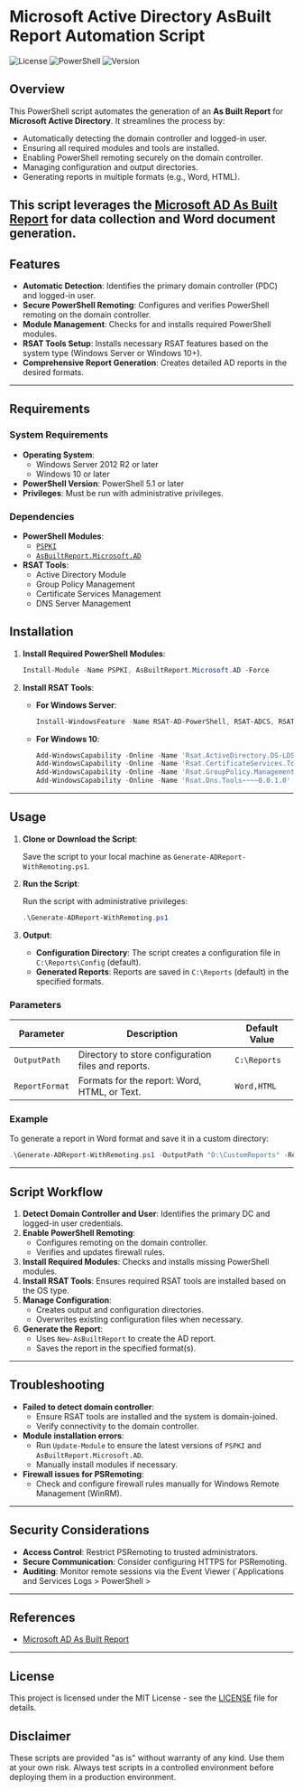 
# Microsoft Active Directory AsBuilt Report Automation Script

![License](https://img.shields.io/badge/license-MIT-blue.svg)
![PowerShell](https://img.shields.io/badge/powershell-5.1%2B-blue.svg)
![Version](https://img.shields.io/badge/version-1.0.0-green.svg)

## Overview

This PowerShell script automates the generation of an **As Built Report** for **Microsoft Active Directory**. It streamlines the process by:

- Automatically detecting the domain controller and logged-in user.
- Ensuring all required modules and tools are installed.
- Enabling PowerShell remoting securely on the domain controller.
- Managing configuration and output directories.
- Generating reports in multiple formats (e.g., Word, HTML).

This script leverages the [Microsoft AD As Built Report](https://github.com/AsBuiltReport/AsBuiltReport.Microsoft.AD#readme) for data collection and Word document generation.
---

## Features

- **Automatic Detection**: Identifies the primary domain controller (PDC) and logged-in user.
- **Secure PowerShell Remoting**: Configures and verifies PowerShell remoting on the domain controller.
- **Module Management**: Checks for and installs required PowerShell modules.
- **RSAT Tools Setup**: Installs necessary RSAT features based on the system type (Windows Server or Windows 10+).
- **Comprehensive Report Generation**: Creates detailed AD reports in the desired formats.

---

## Requirements

### System Requirements

- **Operating System**:
  - Windows Server 2012 R2 or later
  - Windows 10 or later
- **PowerShell Version**: PowerShell 5.1 or later
- **Privileges**: Must be run with administrative privileges.

### Dependencies

- **PowerShell Modules**:
  - [`PSPKI`](https://www.powershellgallery.com/packages/PSPKI)
  - [`AsBuiltReport.Microsoft.AD`](https://github.com/AsBuiltReport/AsBuiltReport.Microsoft.AD)
- **RSAT Tools**:
  - Active Directory Module
  - Group Policy Management
  - Certificate Services Management
  - DNS Server Management

## Installation

1. **Install Required PowerShell Modules**:

   ```powershell
   Install-Module -Name PSPKI, AsBuiltReport.Microsoft.AD -Force
   ```

2. **Install RSAT Tools**:

   - **For Windows Server**:

     ```powershell
     Install-WindowsFeature -Name RSAT-AD-PowerShell, RSAT-ADCS, RSAT-ADCS-Mgmt, RSAT-DNS-Server, GPMC -IncludeAllSubFeature
     ```

   - **For Windows 10**:

     ```powershell
     Add-WindowsCapability -Online -Name 'Rsat.ActiveDirectory.DS-LDS.Tools~~~~0.0.1.0'
     Add-WindowsCapability -Online -Name 'Rsat.CertificateServices.Tools~~~~0.0.1.0'
     Add-WindowsCapability -Online -Name 'Rsat.GroupPolicy.Management.Tools~~~~0.0.1.0'
     Add-WindowsCapability -Online -Name 'Rsat.Dns.Tools~~~~0.0.1.0'
     ```

---

## Usage

1. **Clone or Download the Script**:

   Save the script to your local machine as `Generate-ADReport-WithRemoting.ps1`.

2. **Run the Script**:

   Run the script with administrative privileges:

   ```powershell
   .\Generate-ADReport-WithRemoting.ps1
   ```

3. **Output**:

   - **Configuration Directory**: The script creates a configuration file in `C:\Reports\Config` (default).
   - **Generated Reports**: Reports are saved in `C:\Reports` (default) in the specified formats.

### Parameters

| Parameter      | Description                                         | Default Value |
|----------------|-----------------------------------------------------|---------------|
| `OutputPath`   | Directory to store configuration files and reports. | `C:\Reports` |
| `ReportFormat` | Formats for the report: Word, HTML, or Text.        | `Word,HTML`  |

### Example

To generate a report in Word format and save it in a custom directory:

```powershell
.\Generate-ADReport-WithRemoting.ps1 -OutputPath "D:\CustomReports" -ReportFormat "Word"
```

---

## Script Workflow

1. **Detect Domain Controller and User**: Identifies the primary DC and logged-in user credentials.
2. **Enable PowerShell Remoting**:
   - Configures remoting on the domain controller.
   - Verifies and updates firewall rules.
3. **Install Required Modules**: Checks and installs missing PowerShell modules.
4. **Install RSAT Tools**: Ensures required RSAT tools are installed based on the OS type.
5. **Manage Configuration**:
   - Creates output and configuration directories.
   - Overwrites existing configuration files when necessary.
6. **Generate the Report**:
   - Uses `New-AsBuiltReport` to create the AD report.
   - Saves the report in the specified format(s).

---

## Troubleshooting

- **Failed to detect domain controller**:
  - Ensure RSAT tools are installed and the system is domain-joined.
  - Verify connectivity to the domain controller.
- **Module installation errors**:
  - Run `Update-Module` to ensure the latest versions of `PSPKI` and `AsBuiltReport.Microsoft.AD`.
  - Manually install modules if necessary.
- **Firewall issues for PSRemoting**:
  - Check and configure firewall rules manually for Windows Remote Management (WinRM).

---

## Security Considerations

- **Access Control**: Restrict PSRemoting to trusted administrators.
- **Secure Communication**: Consider configuring HTTPS for PSRemoting.
- **Auditing**: Monitor remote sessions via the Event Viewer (`Applications and Services Logs > PowerShell > 

---

## References
- [Microsoft AD As Built Report](https://github.com/AsBuiltReport/AsBuiltReport.Microsoft.AD#readme)

---

## License

This project is licensed under the MIT License - see the [LICENSE](LICENSE) file for details.

## Disclaimer

These scripts are provided "as is" without warranty of any kind. Use them at your own risk. Always test scripts in a controlled environment before deploying them in a production environment.
